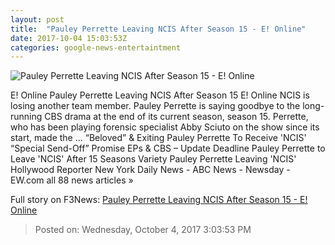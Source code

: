 ```yaml
---
layout: post
title:  "Pauley Perrette Leaving NCIS After Season 15 - E! Online"
date: 2017-10-04 15:03:53Z
categories: google-news-entertaintment
---
```


![Pauley Perrette Leaving NCIS After Season 15 - E! Online](http://akns-images.eonline.com/eol_images/Entire_Site/201794/rs_600x600-171004055227-600.ncis-pauley.ch.100417.jpg?downsize=450:*&crop=450:350;left,top)

E! Online Pauley Perrette Leaving NCIS After Season 15 E! Online NCIS is losing another team member. Pauley Perrette is saying goodbye to the long-running CBS drama at the end of its current season, season 15. Perrette, who has been playing forensic specialist Abby Sciuto on the show since its start, made the ... “Beloved” & Exiting Pauley Perrette To Receive 'NCIS' “Special Send-Off” Promise EPs & CBS – Update Deadline Pauley Perrette to Leave 'NCIS' After 15 Seasons Variety Pauley Perrette Leaving 'NCIS' Hollywood Reporter New York Daily News - ABC News - Newsday - EW.com all 88 news articles »


Full story on F3News: [Pauley Perrette Leaving NCIS After Season 15 - E! Online](http://www.f3nws.com/n/bmVesE)

> Posted on: Wednesday, October 4, 2017 3:03:53 PM
